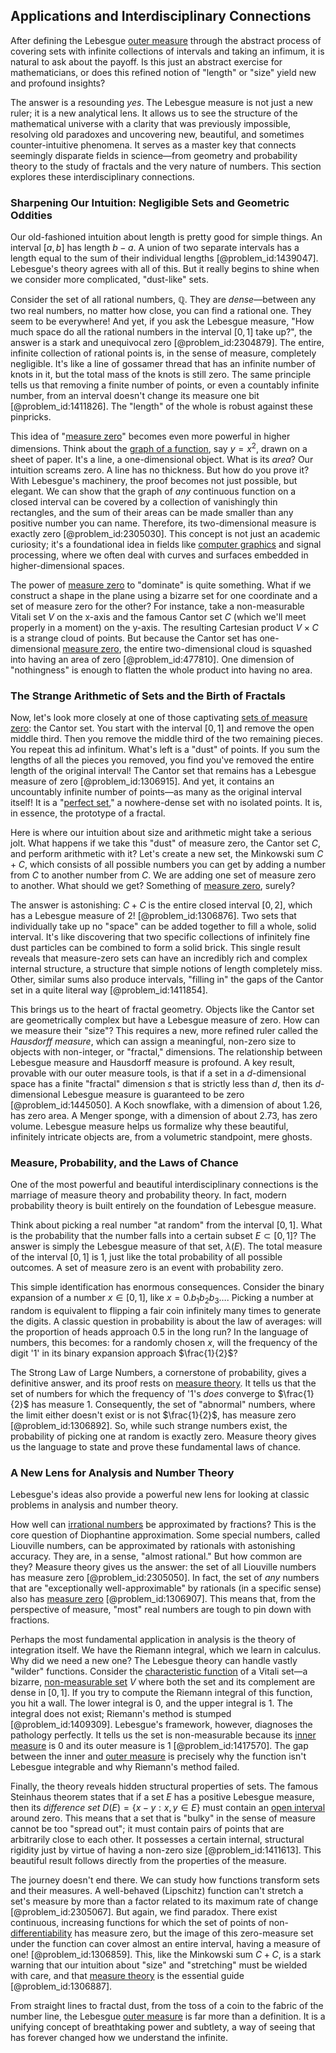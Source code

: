 ## Applications and Interdisciplinary Connections

After defining the Lebesgue [outer measure](@article_id:157333) through the abstract process of covering sets with infinite collections of intervals and taking an infimum, it is natural to ask about the payoff. Is this just an abstract exercise for mathematicians, or does this refined notion of "length" or "size" yield new and profound insights?

The answer is a resounding *yes*. The Lebesgue measure is not just a new ruler; it is a new analytical lens. It allows us to see the structure of the mathematical universe with a clarity that was previously impossible, resolving old paradoxes and uncovering new, beautiful, and sometimes counter-intuitive phenomena. It serves as a master key that connects seemingly disparate fields in science—from geometry and probability theory to the study of fractals and the very nature of numbers. This section explores these interdisciplinary connections.

### Sharpening Our Intuition: Negligible Sets and Geometric Oddities

Our old-fashioned intuition about length is pretty good for simple things. An interval $[a, b]$ has length $b-a$. A union of two separate intervals has a length equal to the sum of their individual lengths [@problem_id:1439047]. Lebesgue's theory agrees with all of this. But it really begins to shine when we consider more complicated, "dust-like" sets.

Consider the set of all rational numbers, $\mathbb{Q}$. They are *dense*—between any two real numbers, no matter how close, you can find a rational one. They seem to be everywhere! And yet, if you ask the Lebesgue measure, "How much space do all the rational numbers in the interval $[0, 1]$ take up?", the answer is a stark and unequivocal zero [@problem_id:2304879]. The entire, infinite collection of rational points is, in the sense of measure, completely negligible. It's like a line of gossamer thread that has an infinite number of knots in it, but the total mass of the knots is still zero. The same principle tells us that removing a finite number of points, or even a countably infinite number, from an interval doesn't change its measure one bit [@problem_id:1411826]. The "length" of the whole is robust against these pinpricks.

This idea of "[measure zero](@article_id:137370)" becomes even more powerful in higher dimensions. Think about the [graph of a function](@article_id:158776), say $y = x^2$, drawn on a sheet of paper. It's a line, a one-dimensional object. What is its *area*? Our intuition screams zero. A line has no thickness. But how do you prove it? With Lebesgue's machinery, the proof becomes not just possible, but elegant. We can show that the graph of *any* continuous function on a closed interval can be covered by a collection of vanishingly thin rectangles, and the sum of their areas can be made smaller than any positive number you can name. Therefore, its two-dimensional measure is exactly zero [@problem_id:2305030]. This concept is not just an academic curiosity; it's a foundational idea in fields like [computer graphics](@article_id:147583) and signal processing, where we often deal with curves and surfaces embedded in higher-dimensional spaces.

The power of [measure zero](@article_id:137370) to "dominate" is quite something. What if we construct a shape in the plane using a bizarre set for one coordinate and a set of measure zero for the other? For instance, take a non-measurable Vitali set $V$ on the x-axis and the famous Cantor set $C$ (which we'll meet properly in a moment) on the y-axis. The resulting Cartesian product $V \times C$ is a strange cloud of points. But because the Cantor set has one-dimensional [measure zero](@article_id:137370), the entire two-dimensional cloud is squashed into having an area of zero [@problem_id:477810]. One dimension of "nothingness" is enough to flatten the whole product into having no area.

### The Strange Arithmetic of Sets and the Birth of Fractals

Now, let's look more closely at one of those captivating [sets of measure zero](@article_id:157200): the Cantor set. You start with the interval $[0,1]$ and remove the open middle third. Then you remove the middle third of the two remaining pieces. You repeat this ad infinitum. What's left is a "dust" of points. If you sum the lengths of all the pieces you removed, you find you've removed the entire length of the original interval! The Cantor set that remains has a Lebesgue measure of zero [@problem_id:1306915]. And yet, it contains an uncountably infinite number of points—as many as the original interval itself! It is a "[perfect set](@article_id:140386)," a nowhere-dense set with no isolated points. It is, in essence, the prototype of a fractal.

Here is where our intuition about size and arithmetic might take a serious jolt. What happens if we take this "dust" of measure zero, the Cantor set $C$, and perform arithmetic with it? Let's create a new set, the Minkowski sum $C+C$, which consists of all possible numbers you can get by adding a number from $C$ to another number from $C$. We are adding one set of measure zero to another. What should we get? Something of [measure zero](@article_id:137370), surely?

The answer is astonishing: $C+C$ is the entire closed interval $[0, 2]$, which has a Lebesgue measure of 2! [@problem_id:1306876]. Two sets that individually take up no "space" can be added together to fill a whole, solid interval. It's like discovering that two specific collections of infinitely fine dust particles can be combined to form a solid brick. This single result reveals that measure-zero sets can have an incredibly rich and complex internal structure, a structure that simple notions of length completely miss. Other, similar sums also produce intervals, "filling in" the gaps of the Cantor set in a quite literal way [@problem_id:1411854].

This brings us to the heart of fractal geometry. Objects like the Cantor set are geometrically complex but have a Lebesgue measure of zero. How can we measure their "size"? This requires a new, more refined ruler called the *Hausdorff measure*, which can assign a meaningful, non-zero size to objects with non-integer, or "fractal," dimensions. The relationship between Lebesgue measure and Hausdorff measure is profound. A key result, provable with our outer measure tools, is that if a set in a $d$-dimensional space has a finite "fractal" dimension $s$ that is strictly less than $d$, then its $d$-dimensional Lebesgue measure is guaranteed to be zero [@problem_id:1445050]. A Koch snowflake, with a dimension of about $1.26$, has zero area. A Menger sponge, with a dimension of about $2.73$, has zero volume. Lebesgue measure helps us formalize why these beautiful, infinitely intricate objects are, from a volumetric standpoint, mere ghosts.

### Measure, Probability, and the Laws of Chance

One of the most powerful and beautiful interdisciplinary connections is the marriage of measure theory and probability theory. In fact, modern probability theory is built entirely on the foundation of Lebesgue measure.

Think about picking a real number "at random" from the interval $[0,1]$. What is the probability that the number falls into a certain subset $E \subset [0,1]$? The answer is simply the Lebesgue measure of that set, $\lambda(E)$. The total measure of the interval $[0,1]$ is 1, just like the total probability of all possible outcomes. A set of measure zero is an event with probability zero.

This simple identification has enormous consequences. Consider the binary expansion of a number $x \in [0,1]$, like $x = 0.b_1 b_2 b_3 \ldots$. Picking a number at random is equivalent to flipping a fair coin infinitely many times to generate the digits. A classic question in probability is about the law of averages: will the proportion of heads approach $0.5$ in the long run? In the language of numbers, this becomes: for a randomly chosen $x$, will the frequency of the digit '1' in its binary expansion approach $\frac{1}{2}$?

The Strong Law of Large Numbers, a cornerstone of probability, gives a definitive answer, and its proof rests on [measure theory](@article_id:139250). It tells us that the set of numbers for which the frequency of '1's *does* converge to $\frac{1}{2}$ has measure 1. Consequently, the set of "abnormal" numbers, where the limit either doesn't exist or is not $\frac{1}{2}$, has measure zero [@problem_id:1306892]. So, while such strange numbers exist, the probability of picking one at random is exactly zero. Measure theory gives us the language to state and prove these fundamental laws of chance.

### A New Lens for Analysis and Number Theory

Lebesgue's ideas also provide a powerful new lens for looking at classic problems in analysis and number theory.

How well can [irrational numbers](@article_id:157826) be approximated by fractions? This is the core question of Diophantine approximation. Some special numbers, called Liouville numbers, can be approximated by rationals with astonishing accuracy. They are, in a sense, "almost rational." But how common are they? Measure theory gives us the answer: the set of all Liouville numbers has measure zero [@problem_id:2305050]. In fact, the set of *any* numbers that are "exceptionally well-approximable" by rationals (in a specific sense) also has [measure zero](@article_id:137370) [@problem_id:1306907]. This means that, from the perspective of measure, "most" real numbers are tough to pin down with fractions.

Perhaps the most fundamental application in analysis is the theory of integration itself. We have the Riemann integral, which we learn in calculus. Why did we need a new one? The Lebesgue theory can handle vastly "wilder" functions. Consider the [characteristic function](@article_id:141220) of a Vitali set—a bizarre, [non-measurable set](@article_id:137638) $V$ where both the set and its complement are dense in $[0,1]$. If you try to compute the Riemann integral of this function, you hit a wall. The lower integral is 0, and the upper integral is 1. The integral does not exist; Riemann's method is stumped [@problem_id:1409309]. Lebesgue's framework, however, diagnoses the pathology perfectly. It tells us the set is non-measurable because its [inner measure](@article_id:203034) is 0 and its outer measure is 1 [@problem_id:1417570]. The gap between the inner and [outer measure](@article_id:157333) is precisely why the function isn't Lebesgue integrable and why Riemann's method failed.

Finally, the theory reveals hidden structural properties of sets. The famous Steinhaus theorem states that if a set $E$ has a positive Lebesgue measure, then its *difference set* $D(E)=\{x-y : x,y \in E\}$ must contain an [open interval](@article_id:143535) around zero. This means that a set that is "bulky" in the sense of measure cannot be too "spread out"; it must contain pairs of points that are arbitrarily close to each other. It possesses a certain internal, structural rigidity just by virtue of having a non-zero size [@problem_id:1411613]. This beautiful result follows directly from the properties of the measure.

The journey doesn't end there. We can study how functions transform sets and their measures. A well-behaved (Lipschitz) function can't stretch a set's measure by more than a factor related to its maximum rate of change [@problem_id:2305067]. But again, we find paradox. There exist continuous, increasing functions for which the set of points of non-[differentiability](@article_id:140369) has measure zero, but the image of this zero-measure set under the function can cover almost an entire interval, having a measure of one! [@problem_id:1306859]. This, like the Minkowski sum $C+C$, is a stark warning that our intuition about "size" and "stretching" must be wielded with care, and that [measure theory](@article_id:139250) is the essential guide [@problem_id:1306887].

From straight lines to fractal dust, from the toss of a coin to the fabric of the number line, the Lebesgue [outer measure](@article_id:157333) is far more than a definition. It is a unifying concept of breathtaking power and subtlety, a way of seeing that has forever changed how we understand the infinite.